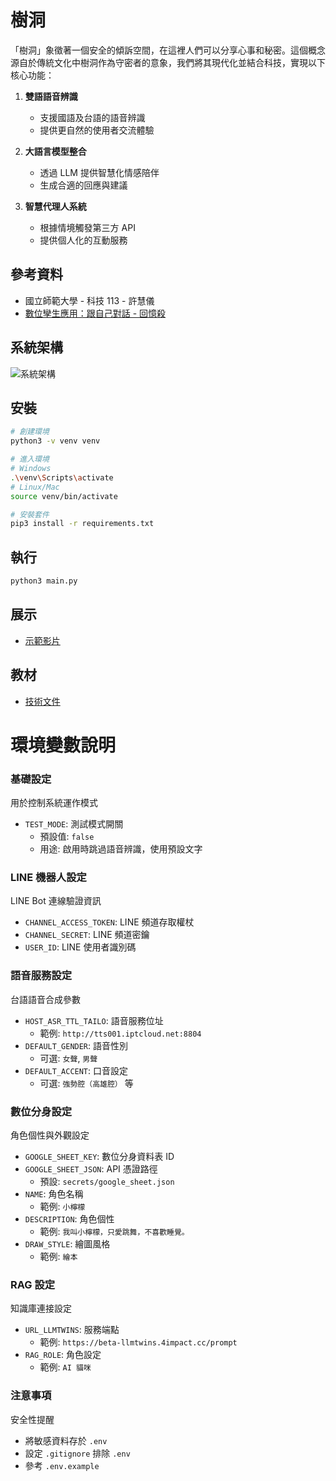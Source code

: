 # 樹洞

「樹洞」象徵著一個安全的傾訴空間，在這裡人們可以分享心事和秘密。這個概念源自於傳統文化中樹洞作為守密者的意象，我們將其現代化並結合科技，實現以下核心功能：

1. **雙語語音辨識**
   - 支援國語及台語的語音辨識
   - 提供更自然的使用者交流體驗

2. **大語言模型整合**
   - 透過 LLM 提供智慧化情感陪伴
   - 生成合適的回應與建議

3. **智慧代理人系統**
   - 根據情境觸發第三方 API
   - 提供個人化的互動服務

## 參考資料
- 國立師範大學 - 科技 113 - 許慧儀
- [數位孿生應用：跟自己對話 - 回憶殺](https://www.canva.com/design/DAF26lRORQo/75FnAs7g22F4bW2xTaxAdA/view)

## 系統架構
![系統架構](https://github.com/user-attachments/assets/6f75b0a7-1add-4fd1-bb0b-87afe24200f7)

## 安裝
```bash
# 創建環境
python3 -v venv venv

# 進入環境
# Windows
.\venv\Scripts\activate
# Linux/Mac
source venv/bin/activate

# 安裝套件
pip3 install -r requirements.txt
```

## 執行
```bash
python3 main.py
```

## 展示
- [示範影片](https://www.youtube.com/watch?v=LUbgPd-3NSc)

## 教材
- [技術文件](https://hackmd.io/@yillkid/rkXPxAQ0R)

# 環境變數說明

### 基礎設定
用於控制系統運作模式
- `TEST_MODE`: 測試模式開關
  - 預設值: `false`
  - 用途: 啟用時跳過語音辨識，使用預設文字

### LINE 機器人設定
LINE Bot 連線驗證資訊
- `CHANNEL_ACCESS_TOKEN`: LINE 頻道存取權杖
- `CHANNEL_SECRET`: LINE 頻道密鑰
- `USER_ID`: LINE 使用者識別碼

### 語音服務設定
台語語音合成參數
- `HOST_ASR_TTL_TAILO`: 語音服務位址
  - 範例: `http://tts001.iptcloud.net:8804`
- `DEFAULT_GENDER`: 語音性別
  - 可選: `女聲`, `男聲`
- `DEFAULT_ACCENT`: 口音設定
  - 可選: `強勢腔（高雄腔）` 等

### 數位分身設定
角色個性與外觀設定
- `GOOGLE_SHEET_KEY`: 數位分身資料表 ID
- `GOOGLE_SHEET_JSON`: API 憑證路徑
  - 預設: `secrets/google_sheet.json`
- `NAME`: 角色名稱
  - 範例: `小檸檬`
- `DESCRIPTION`: 角色個性
  - 範例: `我叫小檸檬，只愛跳舞，不喜歡睡覺。`
- `DRAW_STYLE`: 繪圖風格
  - 範例: `繪本`

### RAG 設定
知識庫連接設定
- `URL_LLMTWINS`: 服務端點
  - 範例: `https://beta-llmtwins.4impact.cc/prompt`
- `RAG_ROLE`: 角色設定
  - 範例: `AI 貓咪`

### 注意事項
安全性提醒
- 將敏感資料存於 `.env`
- 設定 `.gitignore` 排除 `.env`
- 參考 `.env.example`
